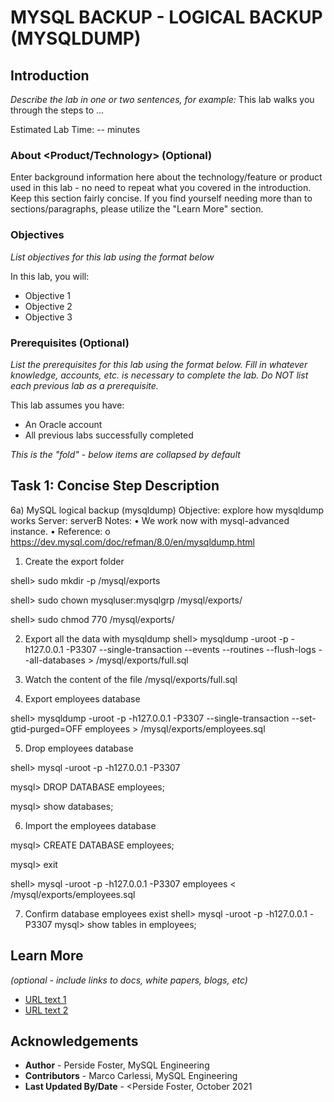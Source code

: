 # MYSQL BACKUP - LOGICAL BACKUP (MYSQLDUMP)

## Introduction

*Describe the lab in one or two sentences, for example:* This lab walks you through the steps to ...

Estimated Lab Time: -- minutes

### About <Product/Technology> (Optional)
Enter background information here about the technology/feature or product used in this lab - no need to repeat what you covered in the introduction. Keep this section fairly concise. If you find yourself needing more than to sections/paragraphs, please utilize the "Learn More" section.

### Objectives

*List objectives for this lab using the format below*

In this lab, you will:
* Objective 1
* Objective 2
* Objective 3

### Prerequisites (Optional)

*List the prerequisites for this lab using the format below. Fill in whatever knowledge, accounts, etc. is necessary to complete the lab. Do NOT list each previous lab as a prerequisite.*

This lab assumes you have:
* An Oracle account
* All previous labs successfully completed


*This is the "fold" - below items are collapsed by default*

## Task 1: Concise Step Description
6a) MySQL logical backup (mysqldump)
Objective: explore how mysqldump works
Server: serverB
Notes:
•	We work now with mysql-advanced instance.
•	Reference:
o	https://dev.mysql.com/doc/refman/8.0/en/mysqldump.html

1.	Create the export folder

shell> sudo mkdir -p /mysql/exports

shell> sudo chown mysqluser:mysqlgrp /mysql/exports/

shell> sudo chmod 770 /mysql/exports/

2.	Export all the data with mysqldump
shell> mysqldump -uroot -p -h127.0.0.1 -P3307 --single-transaction --events --routines --flush-logs --all-databases > /mysql/exports/full.sql

3.	Watch the content of the file /mysql/exports/full.sql

4.	Export employees database

shell> mysqldump -uroot -p -h127.0.0.1 -P3307 --single-transaction --set-gtid-purged=OFF employees > /mysql/exports/employees.sql

5.	Drop employees database

shell> mysql -uroot -p -h127.0.0.1 -P3307

mysql> DROP DATABASE employees;

mysql> show databases;

6.	Import the employees database

mysql> CREATE DATABASE employees;

mysql> exit

shell> mysql -uroot -p -h127.0.0.1 -P3307 employees < /mysql/exports/employees.sql

7.	Confirm database employees exist
shell> mysql -uroot -p -h127.0.0.1 -P3307
mysql> show tables in employees;

## Learn More

*(optional - include links to docs, white papers, blogs, etc)*

* [URL text 1](http://docs.oracle.com)
* [URL text 2](http://docs.oracle.com)

## Acknowledgements
* **Author** - Perside Foster, MySQL Engineering
* **Contributors** -  Marco Carlessi, MySQL Engineering
* **Last Updated By/Date** - <Perside Foster, October 2021
